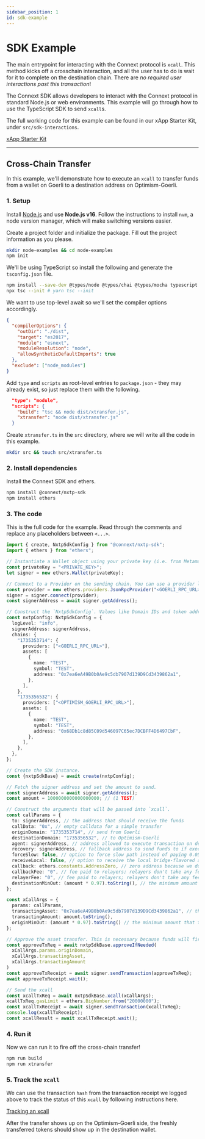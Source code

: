 ```yaml
---
sidebar_position: 1
id: sdk-example
---
```


# SDK Example

The main entrypoint for interacting with the Connext protocol is `xcall`. This method kicks off a crosschain interaction, and all the user has to do is wait for it to complete on the destination chain. There are *no required user interactions past this transaction*!

The Connext SDK allows developers to interact with the Connext protocol in standard Node.js or web environments. This example will go through how to use the TypeScript SDK to send `xcall`s.

The full working code for this example can be found in our xApp Starter Kit, under `src/sdk-interactions`.

[xApp Starter Kit](https://github.com/connext/xapp-starter/)

--- 

## Cross-Chain Transfer

In this example, we'll demonstrate how to execute an `xcall` to transfer funds from a wallet on Goerli to a destination address on Optimism-Goerli.

### 1. Setup

Install [Node.js](https://nodejs.dev/en/learn/how-to-install-nodejs/) and use **Node.js v16**. Follow the instructions to install `nvm`, a node version manager, which will make switching versions easier.

Create a project folder and initialize the package. Fill out the project information as you please.

```bash npm2yarn
mkdir node-examples && cd node-examples
npm init
```

We'll be using TypeScript so install the following and generate the `tsconfig.json` file.

```bash npm2yarn
npm install --save-dev @types/node @types/chai @types/mocha typescript 
npx tsc --init # yarn tsc --init
```

We want to use top-level await so we'll set the compiler options accordingly.

```json title="tsconfig.json"
{
  "compilerOptions": {
    "outDir": "./dist",
    "target": "es2017",
    "module": "esnext",
    "moduleResolution": "node",
    "allowSyntheticDefaultImports": true
  },
  "exclude": ["node_modules"]
}
```

Add `type` and `scripts` as root-level entries to `package.json` - they may already exist, so just replace them with the following.

```json title="package.json"
  "type": "module",
  "scripts": {
    "build": "tsc && node dist/xtransfer.js",
    "xtransfer": "node dist/xtransfer.js"
  }
```

Create `xtransfer.ts` in the `src` directory, where we will write all the code in this example.

```bash
mkdir src && touch src/xtransfer.ts
```

### 2. Install dependencies

Install the Connext SDK and ethers.

```bash npm2yarn
npm install @connext/nxtp-sdk
npm install ethers
```

### 3. The code

This is the full code for the example. Read through the comments and replace any placeholders between `<...>`.

```ts title="src/xtransfer.ts"
import { create, NxtpSdkConfig } from "@connext/nxtp-sdk";
import { ethers } from "ethers";

// Instantiate a Wallet object using your private key (i.e. from Metamask) and use it as a Signer.
const privateKey = "<PRIVATE_KEY>";
let signer = new ethers.Wallet(privateKey);

// Connext to a Provider on the sending chain. You can use a provider like Infura (https://infura.io/) or Alchemy (https://www.alchemy.com/).
const provider = new ethers.providers.JsonRpcProvider("<GOERLI_RPC_URL>");
signer = signer.connect(provider);
const signerAddress = await signer.getAddress();

// Construct the `NxtpSdkConfig`. Values like Domain IDs and token addresses are already filled in for you. You can reference these in the "Resources" tab of the docs. 
const nxtpConfig: NxtpSdkConfig = {
  logLevel: "info",
  signerAddress: signerAddress,
  chains: {
    "1735353714": {
      providers: ["<GOERLI_RPC_URL>"],
      assets: [
        {
          name: "TEST",
          symbol: "TEST",
          address: "0x7ea6eA49B0b0Ae9c5db7907d139D9Cd3439862a1",
        },
      ],
    },
    "1735356532": {
      providers: ["<OPTIMISM_GOERLI_RPC_URL>"],
      assets: [
        {
          name: "TEST",
          symbol: "TEST",
          address: "0x68Db1c8d85C09d546097C65ec7DCBFF4D6497CbF",
        },
      ],
    },
  },
};

// Create the SDK instance.
const {nxtpSdkBase} = await create(nxtpConfig);

// Fetch the signer address and set the amount to send.
const signerAddress = await signer.getAddress();
const amount = 1000000000000000000; // (1 TEST)

// Construct the arguments that will be passed into `xcall`.
const callParams = {
  to: signerAddress, // the address that should receive the funds
  callData: "0x", // empty calldata for a simple transfer
  originDomain: "1735353714", // send from Goerli
  destinationDomain: "1735356532", // to Optimism-Goerli
  agent: signerAddress, // address allowed to execute transaction on destination side in addition to relayers
  recovery: signerAddress, // fallback address to send funds to if execution fails on destination side
  forceSlow: false, // option to force slow path instead of paying 0.05% fee on fast liquidity transfers
  receiveLocal: false, // option to receive the local bridge-flavored asset instead of the adopted asset
  callback: ethers.constants.AddressZero, // zero address because we don't expect a callback
  callbackFee: "0", // fee paid to relayers; relayers don't take any fees on testnet
  relayerFee: "0", // fee paid to relayers; relayers don't take any fees on testnet
  destinationMinOut: (amount * 0.97).toString(), // the minimum amount that the user will accept due to slippage from the StableSwap pool (3% here)
};

const xCallArgs = {
  params: callParams,
  transactingAsset: "0x7ea6eA49B0b0Ae9c5db7907d139D9Cd3439862a1", // the Goerli Test Token
  transactingAmount: amount.toString(), 
  originMinOut: (amount * 0.97).toString() // the minimum amount that the user will accept due to slippage from the StableSwap pool (3% here)
};

// Approve the asset transfer. This is necessary because funds will first be sent to the Connext contract before being bridged.
const approveTxReq = await nxtpSdkBase.approveIfNeeded(
  xCallArgs.params.originDomain,
  xCallArgs.transactingAsset,
  xCallArgs.transactingAmount
)
const approveTxReceipt = await signer.sendTransaction(approveTxReq);
await approveTxReceipt.wait();

// Send the xcall
const xcallTxReq = await nxtpSdkBase.xcall(xCallArgs);
xcallTxReq.gasLimit = ethers.BigNumber.from("20000000"); 
const xcallTxReceipt = await signer.sendTransaction(xcallTxReq);
console.log(xcallTxReceipt);
const xcallResult = await xcallTxReceipt.wait();
```

### 4. Run it

Now we can run it to fire off the cross-chain transfer!

```bash npm2yarn
npm run build
npm run xtransfer
```

### 5. Track the `xcall`

We can use the transaction `hash` from the transaction receipt we logged above to track the status of this `xcall` by following instructions here.

[Tracking an xcall](../xcall-status)

After the transfer shows up on the Optimism-Goerli side, the freshly transferred tokens should show up in the destination wallet.
